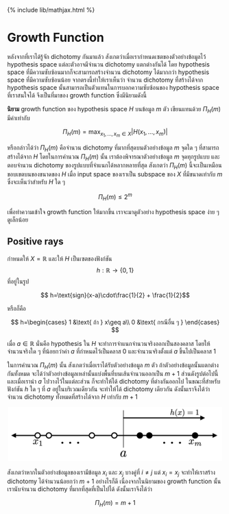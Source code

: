 {% include lib/mathjax.html %}
# Growth Function

หลังจากที่เราได้รู้จัก dichotomy กันมาแล้ว สังเกตว่าเมื่อเรากำหนดเซตของตัวอย่างข้อมูลไว้
hypothesis space แต่ละตัวอาจมีจำนวน dichotomy แตกต่างกันได้ โดย hypothesis space
ที่มีความซับซ้อนมากก็จะสามารถสร้างจำนวน dichotomy ได้มากกว่า hypothesis space ที่มีความซับซ้อนน้อย
จากตรงนี้ทำให้เราเห็นว่า จำนวน dichotomy ที่สร้างได้จาก hypothesis space นั้นสามารถเป็นตัวแทนในการบอกความซับซ้อนของ
hypothesis space ที่เราสนใจได้ จึงเป็นที่มาของ growth function ซึ่งมีนิยามดังนี้

**นิยาม** growth function ของ hypothesis space $H$ บนข้อมูล $m$ ตัว เขียนแทนด้วย
$\Pi_H(m)$ มีค่าเท่ากับ

$$
\Pi_H(m)=\max_{x_1,\dots,x_m\in X}|H(x_1,\dots,x_m)|
$$  

หรือกล่าวได้ว่า $\Pi_H(m)$ คือจำนวน dichotomy ที่มากที่สุดบนตัวอย่างข้อมูล $m$ จุดใด ๆ
ที่สามารถสร้างได้จาก $H$ โดยในการคำนวณ $\Pi_H(m)$ นั้น เราต้องพิจารณาตัวอย่างข้อมูล $m$ จุดทุกรูปแบบ
และตอบจำนวน dichotomy ของรูปแบบที่จำแนกได้หลากหลายที่สุด สังเกตว่า $\Pi_H(m)$ นี้จะเป็นเหมือนขอบเขตบนของขนาดของ $H$
เมื่อ input space ของเราเป็น subspace ของ $X$ ที่มีขนาดเท่ากับ $m$ ซึ่งจะเห็นว่าสำหรับ $H$ ใด ๆ

$$
\Pi_H(m)\leq 2^m
$$

เพื่อทำความเข้าใจ growth function ให้มากขึ้น เราจะมาดูตัวอย่าง hypothesis space ง่าย ๆ ดูเล็กน้อย

## Positive rays
กำหนดให้ $X=\mathbb{R}$ และให้ $H$ เป็นเซตของฟังก์ชัน $$h:\mathbb{R}\to\{0,1\}$$ ที่อยู่ในรูป

$$ h=\text{sign}(x-a)\cdot\frac{1}{2} + \frac{1}{2}$$

หรือก็คือ

$$
h=\begin{cases}
1 &\text{ ถ้า } x\geq a\\
0 &\text{ กรณีอื่น ๆ }
\end{cases}
$$

เมื่อ $a\in\mathbb{R}$ นั่นคือ hypothesis ใน $H$ จะทำการจำแนกจำนวนจริงออกเป็นสองคลาส โดยให้จำนวนจริงใด ๆ ที่น้อยกว่าค่า $a$
ที่กำหนดไว้เป็นคลาส 0 และจำนวนจริงตั้งแต่ $a$ ขึ้นไปเป็นคลาส 1

ในการคำนวณ $\Pi_H(m)$ นั้น สังเกตว่าเมื่อเราได้รับตัวอย่างข้อมูล $m$ ตัว ถ้าตัวอย่างข้อมูลนั้นแตกต่างกันทั้งหมด
จะได้ว่าตัวอย่างข้อมูลเหล่านั้นแบ่งพื้นที่บนเส้นจำนวนออกเป็น $m+1$ ส่วนดังรูปต่อไปนี้ และเมื่อเรานำ $a$
ไปวางไว้ในแต่ละส่วน ก็จะทำให้ได้ dichotomy ที่ต่างกันออกไป ในขณะที่สำหรับฟังก์ชัน $h$ ใด ๆ ที่ $a$
อยู่ในบริเวณเดียวกัน จะทำให้ได้ dichotomy เดียวกัน ดังนั้นเราจึงได้ว่าจำนวน dichotomy ทั้งหมดที่สร้างได้จาก $H$
เท่ากับ $m+1$

<p align="center">
<img width="500" src="https://raw.githubusercontent.com/vacharapat/Computational-Learning-Theory/master/images/positiverays.png">
</p>

สังเกตว่าหากในตัวอย่างข้อมูลของเรามีข้อมูล $x_i$ และ $x_j$ บางคู่ที่ $i\neq j$ แต่ $x_i=x_j$
จะทำให้เราสร้าง dichotomy ได้จำนวนน้อยกว่า $m+1$ อย่างไรก็ดี เนื่องจากในนิยามของ growth function
นั้น เรานับจำนวน dichotomy ที่มากที่สุดที่เป็นไปได้ ดังนั้นเราจึงได้ว่า

$$
\Pi_H(m)=m+1
$$

